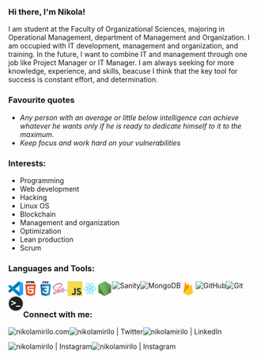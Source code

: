 ### Hi there, I'm Nikola!

<p>I am student at the Faculty of Organizational Sciences,
majoring in Operational Management, department of Management and Organization. I am occupied with IT
development, management and organization, and training. In the future, I want to combine IT and
management through one job like Project Manager or IT Manager. I am always seeking for more knowledge, experience, and skills,
beacuse I think that the key tool for success is constant effort, and determination.</p>

### Favourite quotes

- <i>
  Any person with an average or little below intelligence can achieve whatever he wants only if he is
  ready to dedicate himself to it to the maximum.</i>
- <i>Keep focus and work hard on your vulnerabilities</i>

### Interests:

- Programming
- Web development
- Hacking
- Linux OS
- Blockchain
- Management and organization
- Optimization
- Lean production
- Scrum

### Languages and Tools:

<img align="left" alt="Visual Studio Code" height="30vh"
  src="https://raw.githubusercontent.com/github/explore/80688e429a7d4ef2fca1e82350fe8e3517d3494d/topics/visual-studio-code/visual-studio-code.png"
  /><img align="left" alt="HTML5" height="30vh"
  src="https://raw.githubusercontent.com/github/explore/80688e429a7d4ef2fca1e82350fe8e3517d3494d/topics/html/html.png"
  /> <img align="left" alt="CSS3" height="30vh"
  src="https://raw.githubusercontent.com/github/explore/80688e429a7d4ef2fca1e82350fe8e3517d3494d/topics/css/css.png"
  />
<img align="left" alt="Sass" height="30vh" src="https://raw.githubusercontent.com/github/explore/80688e429a7d4ef2fca1e82350fe8e3517d3494d/topics/sass/sass.png" />
<img align="left" alt="JavaScript" height="30vh"
  src="https://raw.githubusercontent.com/github/explore/80688e429a7d4ef2fca1e82350fe8e3517d3494d/topics/javascript/javascript.png"
  />

<img align="left" alt="React" height="30vh"
src="https://raw.githubusercontent.com/github/explore/80688e429a7d4ef2fca1e82350fe8e3517d3494d/topics/react/react.png"
/>

<img align="left" alt="Node.js" height="30vh"
src="https://raw.githubusercontent.com/github/explore/80688e429a7d4ef2fca1e82350fe8e3517d3494d/topics/nodejs/nodejs.png"
/> <img align="left" alt="Sanity" height="30vh"
src="https://spectrum.imgix.net/communities/3dd95226-4475-4f9a-8324-a4ac8ffdc4d5/B1Yr0X-oG-sanity_logo.png?w=256&h=256&dpr=2&auto=compress&expires=1613174400000&ixlib=js-1.3.0&s=032fe12fded6453d07541777482b0c73"
/> <img align="left" alt="MongoDB" height="30vh"
src="https://pbs.twimg.com/profile_images/1452637606559326217/GFz_P-5e_400x400.png"
/>

<img align="left" alt="Firebase" height="30vh"
src="https://raw.githubusercontent.com/github/explore/361e2821e2dea67711cde99c9c40ed357061cf27/topics/firebase/firebase.png"
/> <img align="left" alt="GitHub" height="30vh"
src="https://logos-world.net/wp-content/uploads/2020/11/GitHub-Logo.png"
/> <img align="left" alt="Git" height="30vh"
src="https://git-scm.com/images/logos/downloads/Git-Icon-Black.png"/>
<img align="left" alt="Terminal" height="30vh"
src="https://raw.githubusercontent.com/github/explore/80688e429a7d4ef2fca1e82350fe8e3517d3494d/topics/terminal/terminal.png"/>

<br /> <br />

### Connect with me:

[<img align="left" alt="nikolamirilo.com" height="30vh" src="https://cdn1.iconfinder.com/data/icons/social-media-outline-6/128/SocialMedia_Website-Outline-256.png" />][website]
[<img align="left" alt="nikolamirilo | Twitter" height="30vh" src="https://cdn2.iconfinder.com/data/icons/social-media-2285/512/1_Twitter_colored_svg-128.png" />][twitter]
[<img align="left" alt="nikolamirilo | LinkedIn" height="30vh" src="https://cdn2.iconfinder.com/data/icons/social-media-2285/512/1_Linkedin_unofficial_colored_svg-128.png" />][linkedin]
[<img align="left" alt="nikolamirilo | Instagram" height="30vh" src="https://cdn2.iconfinder.com/data/icons/social-media-2285/512/1_Instagram_colored_svg_1-128.png" />][instagram]
[<img align="left" alt="nikolamirilo | Instagram" height="30vh" src="https://cdn1.iconfinder.com/data/icons/social-media-2285/512/Colored_Facebook3_svg-512.png" />][facebook]
<br /> <br />

[website]: https://nikolamirilo.netlify.app/
[twitter]: https://twitter.com/nikola5765
[facebook]: https://www.facebook.com/nikola.mirilo.5/
[instagram]: https://instagram.com/nikola.mirilo
[linkedin]: https://www.linkedin.com/in/nikola-mirilo/
